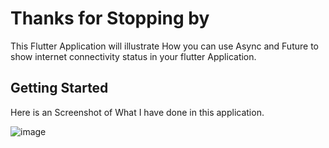 # Thanks for Stopping by

This Flutter Application will illustrate How you can use Async and Future to show internet connectivity status in your flutter Application.

## Getting Started

Here is an Screenshot of What I have done in this application.

![image](https://user-images.githubusercontent.com/13075784/74098842-cc8def00-4b42-11ea-983c-19bbe474c7c2.png)
